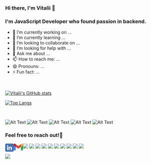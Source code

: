 ### Hi there, I'm Vitalii 👋

<!--
**vitaliiptp/vitaliiptp** is a ✨ _special_ ✨ repository because its `README.md` (this file) appears on your GitHub profile.

Here are some ideas to get you started:-->

### I'm JavaScript Developer who found passion in backend.

- 🔭 I’m currently working on ...
- 🌱 I’m currently learning ...
- 👯 I’m looking to collaborate on ...
- 🤔 I’m looking for help with ...
- 💬 Ask me about ...
- 📫 How to reach me: ...
- 😄 Pronouns: ...
- ⚡ Fun fact: ...

<br />

<!-- <p align="center">
  <a href="https://www.linkedin.com/in/vitalii-potapenko/">
    <img src="https://img.shields.io/badge/LinkedIn-blue?style=flat&logo=linkedin&labelColor=blue">
  </a>
</p>
<img src="assets/gmail-logo.png" style="width: 2rem">
<a href="https://www.linkedin.com/in/vitalii-potapenko/">
  <img src="assets/linkedin-logo.png" style="width: 2rem">
</a> -->



[![Vitalii's GitHub stats](https://github-readme-stats.vercel.app/api?username=vitaliiptp&count_private=true&show_icons=true&theme=tokyonight&hide_title=true)](https://github.com/vitaliiptp/github-readme-stats)


[![Top Langs](https://github-readme-stats.vercel.app/api/top-langs/?username=vitaliiptp&layout=compact)](https://github.com/vitaliiptp/github-readme-stats)

<br />


![Alt Text](assets/Overall_layout.gif)
![Alt Text](assets/Responsive.gif)
![Alt Text](assets/Registration.gif)
![Alt Text](assets/Login.gif)
![Alt Text](assets/Contact_form.gif)





### Feel free to reach out!🙂

[<img align="left" alt=linkedin width="27px" src="assets/linkedin.png" />](https://www.linkedin.com/in/vitalii-potapenko/)

[<img align="left" alt=gmail width="30px" src="assets/gmail.png" />](mailto:vitalii.potapenko@gmail.com)


![](https://img.shields.io/badge/LinkedIn-blue?style=flat&logo=linkedin&labelColor=blue)
![](https://img.shields.io/badge/-ReactJS-61DAFB?logo=react&logoColor=white&style=flat)
![](https://img.shields.io/badge/-NPM-CB3837?logo=npm&logoColor=white&style=flat&logoWidth=20)
![](https://img.shields.io/badge/-NodeJs-339933?logo=node.js&logoColor=white&style=flat)
![](https://img.shields.io/badge/-JavaScript-F7DF1E?logo=javascript&logoColor=black&style=flat)
![](https://img.shields.io/badge/-Bootstrap-7952B3?logo=bootstrap&logoColor=white&style=flat)
![](https://img.shields.io/badge/-MySQL-4479A1?logo=mysql&logoColor=white&style=flat)
![](https://img.shields.io/badge/-Express-DDDDDD?logo=express&logoColor=grey&style=flat&logoWidth=20)
![](https://img.shields.io/badge/-Heroku-892CDC?logo=heroku&logoColor=white&style=flat)
![](https://img.shields.io/badge/-Jest-C21325?logo=jest&logoColor=white&style=flat)

![](https://komarev.com/ghpvc/?username=vitaliiptp&color=blue&style=plastic&label=%E2%80%A2%E2%80%A2)
